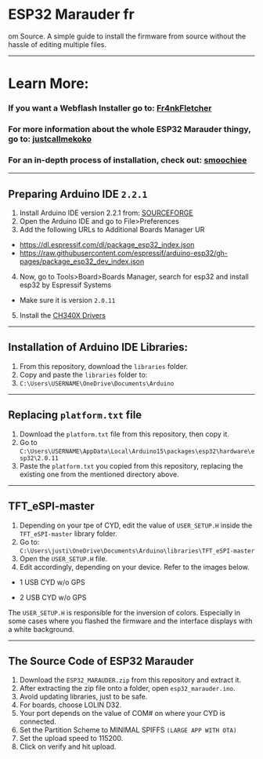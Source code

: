 # ESP32 Marauder fr

om Source.
A simple guide to install the firmware from source without the hassle of editing multiple files.

---
# Learn More:
### If you want a Webflash Installer go to: [Fr4nkFletcher](https://github.com/Fr4nkFletcher/ESP32-Marauder-Cheap-Yellow-Display)
### For more information about the whole ESP32 Marauder thingy, go to: [justcallmekoko](https://github.com/justcallmekoko/ESP32Marauder)
### For an in-depth process of installation, check out: [smoochiee](https://github.com/smoochiee/MARAUDER-FOR-CYD---CHEAP-YELLOW-DISPLAY/tree/main) 
---
## Preparing Arduino IDE `2.2.1`
1. Install Arduino IDE version 2.2.1 from: [SOURCEFORGE](https://sourceforge.net/projects/arduino-ide.mirror/files/2.2.1/)
2. Open the Arduino IDE and go to File>Preferences
3. Add the following URLs to Additional Boards Manager UR
- https://dl.espressif.com/dl/package_esp32_index.json
- https://raw.githubusercontent.com/espressif/arduino-esp32/gh-pages/package_esp32_dev_index.json
4. Now, go to Tools>Board>Boards Manager, search for esp32 and install esp32 by Espressif Systems
  - Make sure it is version `2.0.11`
5. Install the [ CH340X Drivers](https://learn.sparkfun.com/tutorials/how-to-install-ch340-drivers/all)

---
## Installation of Arduino IDE Libraries:
1. From this repository, download the `libraries` folder.
2. Copy and paste the `libraries` folder to:
3. `C:\Users\USERNAME\OneDrive\Documents\Arduino`

---
## Replacing `platform.txt` file
1. Download the `platform.txt` file from this repository, then copy it.
2. Go to `C:\Users\USERNAME\AppData\Local\Arduino15\packages\esp32\hardware\esp32\2.0.11`
3. Paste the `platform.txt` you copied from this repository, replacing the existing one from the mentioned directory above.

---
## TFT_eSPI-master
1. Depending on your tpe of CYD, edit the value of `USER_SETUP.H` inside the `TFT_eSPI-master` library folder.
2. Go to: `C:\Users\justi\OneDrive\Documents\Arduino\libraries\TFT_eSPI-master`
3. Open the `USER_SETUP.H` file.
4. Edit accordingly, depending on your device. Refer to the images below.
- 1 USB CYD w/o GPS

- 2 USB CYD w/o GPS

The `USER_SETUP.H` is responsible for the inversion of colors. Especially in some cases where you flashed the firmware and the interface displays with a white background.

---
## The Source Code of ESP32 Marauder
1. Download the `ESP32_MARAUDER.zip` from this repository and extract it.
2. After extracting the zip file onto a folder, open `esp32_marauder.ino`.
3. Avoid updating libraries, just to be safe.
4. For boards, choose LOLIN D32.
5. Your port depends on the value of COM# on where your CYD is connected.
6. Set the Partition Scheme to MINIMAL SPIFFS `(LARGE APP WITH OTA)`
7. Set the upload speed to 115200.
8. Click on verify and hit upload.
